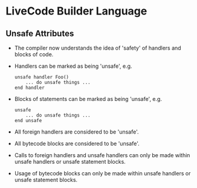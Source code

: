 # LiveCode Builder Language
## Unsafe Attributes

* The compiler now understands the idea of 'safety' of handlers and blocks of
  code.

* Handlers can be marked as being 'unsafe', e.g.

      unsafe handler Foo()
          ... do unsafe things ...
      end handler

* Blocks of statements can be marked as being 'unsafe', e.g.

      unsafe
          ... do unsafe things ...
      end unsafe

* All foreign handlers are considered to be 'unsafe'.

* All bytecode blocks are considered to be 'unsafe'.

* Calls to foreign handlers and unsafe handlers can only be made within unsafe
  handlers or unsafe statement blocks.

* Usage of bytecode blocks can only be made within unsafe handlers or unsafe
  statement blocks.
